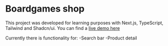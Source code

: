 # Boardgames shop

This project was developed for learning purposes with Next.js, TypeScript, Tailwind and Shadcn/ui. You can find a [live demo here](https://boardgames-shop.netlify.app/)

Currently there is functionality for:
-Search bar
-Product detail
